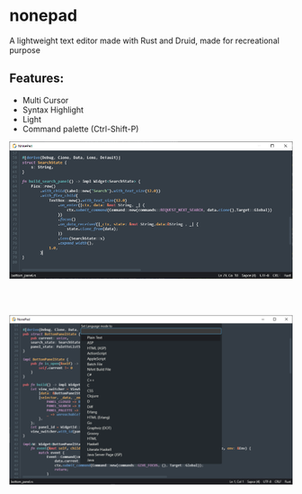 # nonepad
A lightweight text editor made with Rust and Druid, made for recreational purpose

## Features:
* Multi Cursor
* Syntax Highlight
* Light
* Command palette (Ctrl-Shift-P)

![capture](/images/capture.png?raw=true "Capture")

<br/><br/>

![capture](/images/capture_palette.png?raw=true "palette")
